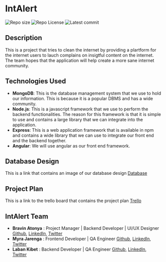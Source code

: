# IntAlert
![Repo size](https://img.shields.io/github/repo-size/atonya-bravin/IntAlert )
![Repo License](https://img.shields.io/github/license/atonya-bravin/IntAlert.svg)
![Latest commit](https://img.shields.io/github/last-commit/atonya-bravin/IntAlert?style=round-square)

## Description
This is a project that tries to clean the internet by providing a plartform for the internet users to lauch complains on insigtful content on the internet. The team hopes that the application will help create a more sane internet community.

## Technologies Used
- **MongoDB**: This is the  database management system that we use to hold our information. This is because it is a popular DBMS and has a wide community.
- **Node.js**: This is a javascript framework that we use to perform the backend functionalities. The reason for this framework is that it is simple to use and contains a large library that we can integrate into the application.
- **Express**: This is a web application framework that is available in npm and contains a wide library that we can use to integrate our front end and the backend together.
- **Angular**: We will use angular as our front end framework.

## Database Design
This is a link that contains an image of our database design [Database](https://drive.google.com/file/d/1hYGBjemjRO702wySGdFp0vFcdtDDt_NP/view?usp=sharing)

## Project Plan
This is a link to the trello board that contains the project plan [Trello](https://trello.com/b/bEMg1S6S/intalert)

## IntAlert Team
- **Bravin Atonya** : Project Manager | Backend Developer | UI/UX Designer
                [Github](https://github.com/atonya-bravin), [LinkedIn](https://www.linkedin.com/in/bravin-atonya-71048425a/), [Twitter](https://twitter.com/bravin_the_Geek)
- **Myra Jarenga** : Frontend Developer | QA Engineer
                [Github](https://github.com/myrajarenga), [LinkedIn](https://www.linkedin.com/in/myra-jarenga/), [Twitter](https://twitter.com/JarengaMyra)
- **Laban Kibet** : Backend Developer | QA Engineer
                [Github](https://github.com/Laban254), [LinkedIn](https://www.linkedin.com/in/laban-rotich/), [Twitter](https://twitter.com/labanK_)